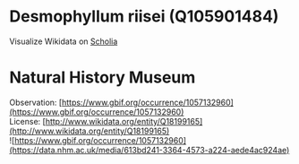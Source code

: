 
Desmophyllum riisei (Q105901484)
================================
  
Visualize Wikidata on [Scholia](https://scholia.toolforge.org/taxon/Q105901484)
# Natural History Museum
  
Observation: [https://www.gbif.org/occurrence/1057132960](https://www.gbif.org/occurrence/1057132960)  
License: [http://www.wikidata.org/entity/Q18199165](http://www.wikidata.org/entity/Q18199165)  
![https://www.gbif.org/occurrence/1057132960](https://data.nhm.ac.uk/media/613bd241-3364-4573-a224-aede4ac924ae)
